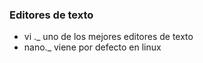 ### Editores de texto 

- vi ._ uno de los mejores editores de texto
- nano._ viene por defecto en linux